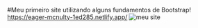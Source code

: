 #Meu primeiro site utilizando alguns fundamentos de Bootstrap!<br>
https://eager-mcnulty-1ed285.netlify.app/
![meu site](https://user-images.githubusercontent.com/88987234/138949878-67db85fb-7852-4173-9c14-090a5af86232.png)
